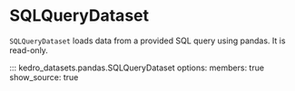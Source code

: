 # SQLQueryDataset

`SQLQueryDataset` loads data from a provided SQL query using pandas. It is read-only.

::: kedro_datasets.pandas.SQLQueryDataset
    options:
        members: true
        show_source: true
